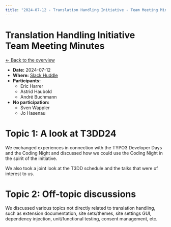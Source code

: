 ```yaml
---
title: "2024-07-12 - Translation Handling Initiative - Team Meeting Minutes"
---
```


# Translation Handling Initiative<br>Team Meeting Minutes

[← Back to the overview](https://notes.typo3.org/s/f3ae8fZSD)

- **Date:** 2024-07-12<br>
- **Where:** [Slack Huddle](https://app.slack.com/huddle/T024TUMLZ/C05D7UF1L8M)
- **Participants:**
    - Eric Harrer
    - Astrid Haubold
    - André Buchmann
- **No participation:**
    - Sven Wappler
    - Jo Hasenau

# Topic 1: A look at T3DD24

We exchanged experiences in connection with the TYPO3 Developer Days and the Coding Night and discussed how we could use the Coding Night in the spirit of the initiative.

We also took a joint look at the T3DD schedule and the talks that were of interest to us.

# Topic 2: Off-topic discussions

We discussed various topics not directly related to translation handling, such as extension documentation, site sets/themes, site settings GUI, dependency injection, unit/functional testing, consent management, etc.